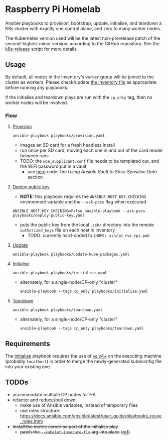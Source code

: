 # Raspberry Pi Homelab

Ansible playbooks to provision, bootstrap, update, initialise, and teardown a K8s cluster with exactly one control
plane, and zero to many worker nodes.

The Kubernetes version used will be the latest non-prerelease patch of the second-highest minor version, according to
the GitHub repository. See the [k8s-release](./scripts/k8s-release.sh) script for more details.

## Usage

By default, all nodes in the inventory's `worker` group will be joined to the cluster as workers.
Please check/update [the inventory file](inventory.yaml) as appropriate before running any playbooks.

If the initialise and teardown plays are run with the `cp_only` tag, then no worker nodes will be involved.

### Flow

1. [Provision](playbooks/provision.yaml)

    ```shell
    ansible-playbook playbooks/provision.yaml
    ```

    - images an SD card for a fresh headless install
    - run once per SD card, moving each one in and out of the card reader between runs
    - TODO: the `wpa_supplicant.conf` file needs to be templated out, and the WiFi password put in a vault
      - see [here](https://www.digitalocean.com/community/cheatsheets/how-to-use-ansible-cheat-sheet-guide)
        under the *Using Ansible Vault to Store Sensitive Data* section

1. [Deploy public key](playbooks/deploy-public-key.yaml)

    - **NOTE:** this playbook requires the `ANSIBLE_HOST_KEY_CHECKING` environment variable and the `--ask-pass` flag
      when executed

    ```shell
    ANSIBLE_HOST_KEY_CHECKING=False ansible-playbook --ask-pass playbooks/deploy-public-key.yaml
    ```

    - puts the public key from the local `.ssh/` directory into the remote `authorized_keys` file on each host in
      inventory
      - TODO: currently hard-coded to `$HOME/.ssh/id_rsa_rpi.pub`

1. [Update](playbooks/update-kube-packages.yaml)

    ```shell
    ansible-playbook playbooks/update-kube-packages.yaml
    ```

1. [Initialise](playbooks/initialise.yaml)

    ```shell
    ansible-playbook playbooks/initialise.yaml
    ```

    - alternately, for a single-node/CP-only "cluster"

        ```shell
        ansible-playbook --tags cp_only playbooks/initialise.yaml
        ```

1. [Teardown](playbooks/teardown.yaml)

    ```shell
    ansible-playbook playbooks/teardown.yaml
    ```

    - alternately, for a single-node/CP-only "cluster"

        ```shell
        ansible-playbook --tags cp_only playbooks/teardown.yaml
        ```

## Requirements

The [initialise](playbooks/initialise.yaml) playbook requires the use of [`yq` v4+](https://github.com/mikefarah/yq) on
the executing machine (probably `localhost`) in order to merge the newly-generated kubeconfig file into your existing
one.

## TODOs

- accommodate multiple CP nodes for HA
- refactor and reduce/boil down
  - make use of Ansible variables, instead of temporary files
  - use roles structure: <https://docs.ansible.com/ansible/latest/user_guide/playbooks_reuse_roles.html>
- ~~install the metric server as part of the initialise play~~
  - ~~patch the `--kubelet-insecure-tls` arg into place~~
    ~~([ref](https://github.com/kubernetes-sigs/metrics-server/issues/131#issuecomment-516505683))~~
